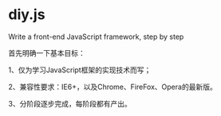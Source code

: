 # diy.js
Write a front-end JavaScript framework, step by step

首先明确一下基本目标：

1、仅为学习JavaScript框架的实现技术而写；

2、兼容性要求：IE6+，以及Chrome、FireFox、Opera的最新版。

3、分阶段逐步完成，每阶段都有产出。
